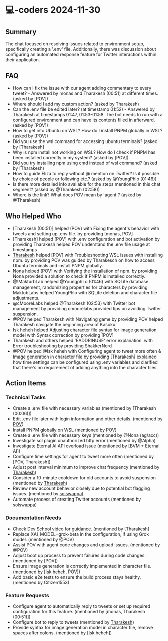 # 💻-coders 2024-11-30

## Summary

The chat focused on resolving issues related to environment setup, specifically creating a '.env' file. Additionally, there was discussion about configuring an automated response feature for Twitter interactions within their application.

## FAQ

- How can I fix the issue with our agent adding commentary to every tweet? - Answered by monas and Tharakesh (00:51) at different times. (asked by [POV])
- Where should I add my custom action? (asked by Tharakesh)
- Can the .env file be edited later? (at timestamp 01:52) - Answered by Tharakesh at timestamps 01:47, 01:53-01:58. The bot needs to run with a configured environment and can have its contents filled in afterward. (asked by [POV])
- How to get into Ubuntu on WSL? How do I install PNPM globally in WSL? (asked by [POV])
- Did you use the wsl command for accessing ubuntu terminals? (asked by [Tharakesh]
- Why is npm install not working on WSL? How do I check if PNPM has been installed correctly in my system? (asked by [POV])
- Did you try installing npm using cmd instead of wsl command? (asked by [Tharakesh)
- How to guide Eliza to reply without @ mention on Twitter? Is it possible by choice of people or following etc.? (asked by @YoungPhlo (01:46))
- Is there more detailed info available for the steps mentioned in this chat segment? (asked by @Tharakesh (02:58))
- Where is the link? What does POV mean by 'agent'? (asked by @Tharakesh)

## Who Helped Who

- [Tharakesh (00:51)] helped (POV) with Fixing the agent's behavior with tweets and setting up .env file. by providing [monas, POV]
- [Tharakesh] helped [POV] with .env configuration and bot activation by providing Tharakesh helped POV understand the .env file usage at timestamps
- [Tharakesh](01:05) helped [POV] with Troubleshooting WSL issues with installing npm. by providing POV was guided by Tharakesch on how to access Ubuntu terminals and install PNPM globally.
- [Nona](01:16) helped [POV] with Verifying the installation of npm. by providing Nona provided a solution to check if PNPM is installed correctly.
- @!MakturbLab helped @YoungphLo (01:46) with SQLite database management, randomizing properties for characters by providing MaktubLabs helped YoungPhlo with SQLite deletion and character file adjustments.
- @cMooreLabs helped @Tharakesh (02:53) with Twitter bot management by providing cmoorelabs provided tips on avoiding Twitter suspension.
- @POV helped Tharakesh with Navigating game by providing POV helped Tharakesh navigate the beginning area of Kasoku.
- Isk heheh helped Adjusting character file syntax for image generation model with Syntax correction by providing [POV]
- Tharakesh and others helped 'EADDRINUSE' error explanation. with Error troubleshooting by providing ShakkerNerd
- @POV helped @Isk heheh with Configuring agent to tweet more often & Image generation in character file by providing [Tharakesh] explained how time settings can be configured using .env variables and clarified that there's no requirement of adding anything into the character files.

## Action Items

### Technical Tasks

- Create a .env file with necessary variables (mentioned by [Tharakesh (00:06)])
- Edit .env file later with login information and other details. (mentioned by [POV](01:47))
- Install PNPM globally on WSL (mentioned by [POV](01:16))
- Create a .env file with necessary keys (mentioned by @Nona (ag/acc))
- Investigate sol plugin unauthorized http error (mentioned by @Alpha)
- Investigate Eternal AI API overload issue (mentioned by [BVM + Eternal AI])
- Configure time settings for agent to tweet more often (mentioned by [POV, Tharakesh])
- Adjust post interval minimum to improve chat frequency (mentioned by [Tharakesh](05:33))
- Consider a 10-minute cooldown for old accounts to avoid suspension (mentioned by [Tharakesh](05:40))
- Review new account behavior closely due to potential bot flagging issues. (mentioned by [solswappa](05:41-05:42))
- Automate process of creating Twitter accounts (mentioned by solswappa)

### Documentation Needs

- Check Dev School video for guidance. (mentioned by [Tharakesh]
- Replace XAI_MODEL=grok-beta in the configuration, if using Grok model. (mentioned by @POV)
- Assist POV with agent code changes and upload issues. (mentioned by @POV)
- Adjust boot up process to prevent failures during code changes. (mentioned by [POV])
- Ensure image generation is correctly implemented in character file. (mentioned by [Isk heheh, POV])
- Add basic e2e tests to ensure the build process stays healthy. (mentioned by Citizen1553)

### Feature Requests

- Configure agent to automatically reply to tweets or set up required configuration for this feature. (mentioned by [monas, Tharakesh (00:51)])
- Configure bot to reply to tweets (mentioned by [Tharakesh](01:58))
- Provide syntax for image generation model in character file, remove spaces after colons. (mentioned by [Isk heheh])
